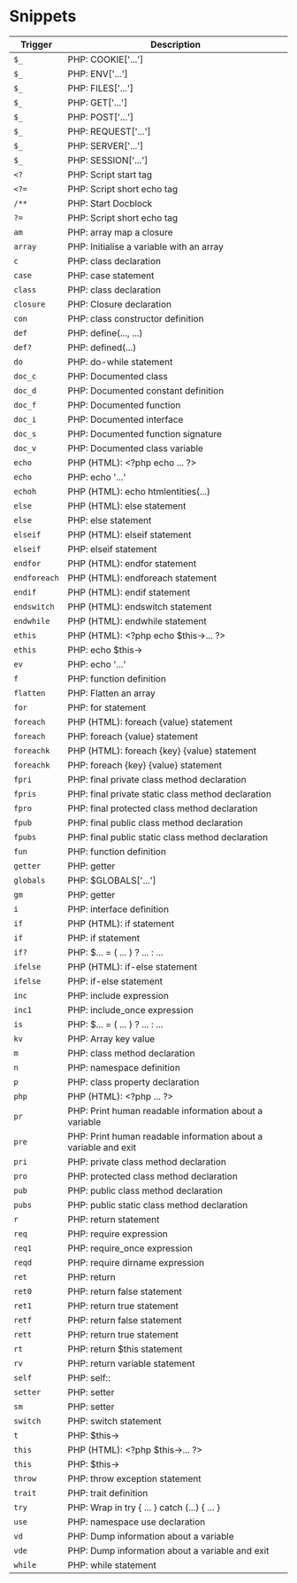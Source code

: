 # Snippets

| Trigger | Description |
| ------- | ----------- |
| `$_` | PHP: COOKIE['...'] |
| `$_` | PHP: ENV['...'] |
| `$_` | PHP: FILES['...'] |
| `$_` | PHP: GET['...'] |
| `$_` | PHP: POST['...'] |
| `$_` | PHP: REQUEST['...'] |
| `$_` | PHP: SERVER['...'] |
| `$_` | PHP: SESSION['...'] |
| `<?` | PHP: Script start tag |
| `<?=` | PHP: Script short echo tag |
| `/**` | PHP: Start Docblock |
| `?=` | PHP: Script short echo tag |
| `am` | PHP: array map a closure |
| `array` | PHP: Initialise a variable with an array |
| `c` | PHP: class declaration |
| `case` | PHP: case statement |
| `class` | PHP: class declaration |
| `closure` | PHP: Closure declaration |
| `con` | PHP: class constructor definition |
| `def` | PHP: define(..., ...) |
| `def?` | PHP: defined(...) |
| `do` | PHP: do-while statement |
| `doc_c` | PHP: Documented class |
| `doc_d` | PHP: Documented constant definition |
| `doc_f` | PHP: Documented function |
| `doc_i` | PHP: Documented interface |
| `doc_s` | PHP: Documented function signature |
| `doc_v` | PHP: Documented class variable |
| `echo` | PHP (HTML): &lt;?php echo ... ?&gt; |
| `echo` | PHP: echo '...' |
| `echoh` | PHP (HTML): echo htmlentities(...) |
| `else` | PHP (HTML): else statement |
| `else` | PHP: else statement |
| `elseif` | PHP (HTML): elseif statement |
| `elseif` | PHP: elseif statement |
| `endfor` | PHP (HTML): endfor statement |
| `endforeach` | PHP (HTML): endforeach statement |
| `endif` | PHP (HTML): endif statement |
| `endswitch` | PHP (HTML): endswitch statement |
| `endwhile` | PHP (HTML): endwhile statement |
| `ethis` | PHP (HTML): &lt;?php echo $this-&gt;... ?&gt; |
| `ethis` | PHP: echo $this-&gt; |
| `ev` | PHP: echo '...' |
| `f` | PHP: function definition |
| `flatten` | PHP: Flatten an array |
| `for` | PHP: for statement |
| `foreach` | PHP (HTML): foreach {value} statement |
| `foreach` | PHP: foreach {value} statement |
| `foreachk` | PHP (HTML): foreach {key} {value} statement |
| `foreachk` | PHP: foreach {key} {value} statement |
| `fpri` | PHP: final private class method declaration |
| `fpris` | PHP: final private static class method declaration |
| `fpro` | PHP: final protected class method declaration |
| `fpub` | PHP: final public class method declaration |
| `fpubs` | PHP: final public static class method declaration |
| `fun` | PHP: function definition |
| `getter` | PHP: getter |
| `globals` | PHP: $GLOBALS['...'] |
| `gm` | PHP: getter |
| `i` | PHP: interface definition |
| `if` | PHP (HTML): if statement |
| `if` | PHP: if statement |
| `if?` | PHP: $... = ( ... ) ? ... : ... |
| `ifelse` | PHP (HTML): if-else statement |
| `ifelse` | PHP: if-else statement |
| `inc` | PHP: include expression |
| `inc1` | PHP: include_once expression |
| `is` | PHP: $... = ( ... ) ? ... : ... |
| `kv` | PHP: Array key value |
| `m` | PHP: class method declaration |
| `n` | PHP: namespace definition |
| `p` | PHP: class property declaration |
| `php` | PHP (HTML): &lt;?php ... ?&gt; |
| `pr` | PHP: Print human readable information about a variable |
| `pre` | PHP: Print human readable information about a variable and exit |
| `pri` | PHP: private class method declaration |
| `pro` | PHP: protected class method declaration |
| `pub` | PHP: public class method declaration |
| `pubs` | PHP: public static class method declaration |
| `r` | PHP: return statement |
| `req` | PHP: require expression |
| `req1` | PHP: require_once expression |
| `reqd` | PHP: require dirname expression |
| `ret` | PHP: return |
| `ret0` | PHP: return false statement |
| `ret1` | PHP: return true statement |
| `retf` | PHP: return false statement |
| `rett` | PHP: return true statement |
| `rt` | PHP: return $this statement |
| `rv` | PHP: return variable statement |
| `self` | PHP: self:: |
| `setter` | PHP: setter |
| `sm` | PHP: setter |
| `switch` | PHP: switch statement |
| `t` | PHP: $this-&gt; |
| `this` | PHP (HTML): &lt;?php $this-&gt;... ?&gt; |
| `this` | PHP: $this-&gt; |
| `throw` | PHP: throw exception statement |
| `trait` | PHP: trait definition |
| `try` | PHP: Wrap in try { ... } catch (...) { ... } |
| `use` | PHP: namespace use declaration |
| `vd` | PHP: Dump information about a variable |
| `vde` | PHP: Dump information about a variable and exit |
| `while` | PHP: while statement |
